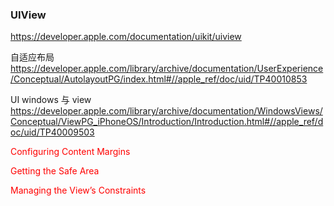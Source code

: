 ### UIView

https://developer.apple.com/documentation/uikit/uiview

自适应布局
https://developer.apple.com/library/archive/documentation/UserExperience/Conceptual/AutolayoutPG/index.html#//apple_ref/doc/uid/TP40010853

UI windows 与 view 
https://developer.apple.com/library/archive/documentation/WindowsViews/Conceptual/ViewPG_iPhoneOS/Introduction/Introduction.html#//apple_ref/doc/uid/TP40009503


<font color="red">Configuring Content Margins </font> 

<font color="red">Getting the Safe Area</font> 

<font color="red"> Managing the View’s Constraints</font>